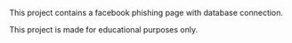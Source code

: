 This project contains a facebook phishing page with database connection.

This project is made for educational purposes only.
